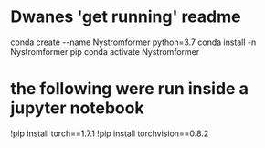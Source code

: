 

# Dwanes 'get running' readme


conda create --name  Nystromformer python=3.7
conda install -n Nystromformer pip
conda activate Nystromformer

# the following were run inside a jupyter notebook
!pip install torch==1.7.1
!pip install torchvision==0.8.2


